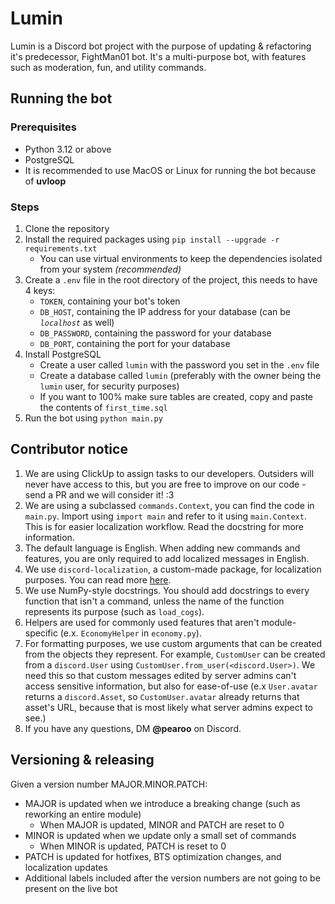 # Lumin
Lumin is a Discord bot project with the purpose of updating & refactoring it's predecessor, FightMan01 bot. It's a multi-purpose bot, with features such as moderation, fun, and utility commands.

## Running the bot
### Prerequisites
- Python 3.12 or above
- PostgreSQL
- It is recommended to use MacOS or Linux for running the bot because of **uvloop**
### Steps
1. Clone the repository
2. Install the required packages using `pip install --upgrade -r requirements.txt`
    - You can use virtual environments to keep the dependencies isolated from your system _(recommended)_
3. Create a `.env` file in the root directory of the project, this needs to have 4 keys:
    - `TOKEN`, containing your bot's token
    - `DB_HOST`, containing the IP address for your database (can be _`localhost`_ as well)
    - `DB_PASSWORD`, containing the password for your database
    - `DB_PORT`, containing the port for your database
4. Install PostgreSQL
    - Create a user called `lumin` with the password you set in the `.env` file
    - Create a database called `lumin` (preferably with the owner being the `lumin` user, for security purposes)
    - If you want to 100% make sure tables are created, copy and paste the contents of `first_time.sql`
5. Run the bot using `python main.py`

## Contributor notice
1. We are using ClickUp to assign tasks to our developers. Outsiders will never have access to this, but you are free to
improve on our code - send a PR and we will consider it! :3
2. We are using a subclassed `commands.Context`, you can find the code in `main.py`. Import using `import main` and
refer to it using `main.Context`. This is for easier localization workflow. Read the docstring for more information.
3. The default language is English. When adding new commands and features, you are only required to add localized
messages in English.
4. We use `discord-localization`, a custom-made package, for localization purposes. You can read more
[here](https://pypi.org/project/discord-localization).
5. We use NumPy-style docstrings. You should add docstrings to every function that isn't a command, unless the name of
the function represents its purpose (such as `load_cogs`).
6. Helpers are used for commonly used features that aren't module-specific (e.x. `EconomyHelper` in `economy.py`).
7. For formatting purposes, we use custom arguments that can be created from the objects they represent. For example,
`CustomUser` can be created from a `discord.User` using `CustomUser.from_user(<discord.User>)`. We need this so that
custom messages edited by server admins can't access sensitive information, but also for ease-of-use (e.x `User.avatar`
returns a `discord.Asset`, so `CustomUser.avatar` already returns that asset's URL, because that is most likely what
server admins expect to see.)
8. If you have any questions, DM **@pearoo** on Discord.

## Versioning & releasing
Given a version number MAJOR.MINOR.PATCH:
- MAJOR is updated when we introduce a breaking change (such as reworking an entire module)
  - When MAJOR is updated, MINOR and PATCH are reset to 0
- MINOR is updated when we update only a small set of commands
  - When MINOR is updated, PATCH is reset to 0
- PATCH is updated for hotfixes, BTS optimization changes, and localization updates
- Additional labels included after the version numbers are not going to be present on the live bot
